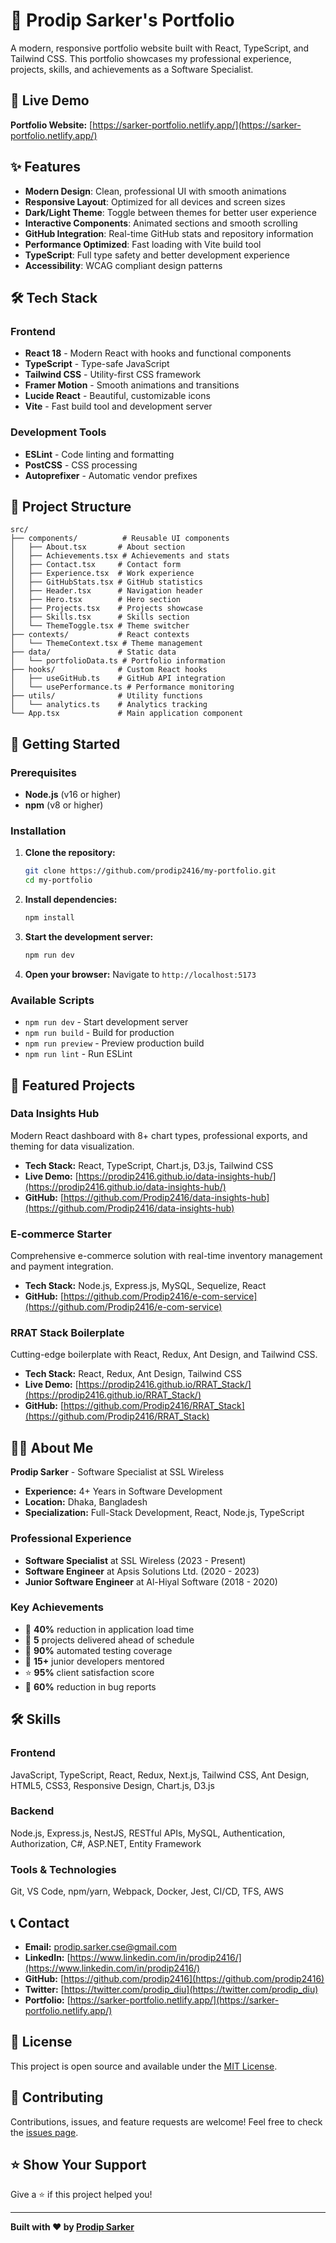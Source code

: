 # 🚀 Prodip Sarker's Portfolio

A modern, responsive portfolio website built with React, TypeScript, and Tailwind CSS. This portfolio showcases my professional experience, projects, skills, and achievements as a Software Specialist.

## 🌟 Live Demo

**Portfolio Website:** [https://sarker-portfolio.netlify.app/](https://sarker-portfolio.netlify.app/)

## ✨ Features

- **Modern Design**: Clean, professional UI with smooth animations
- **Responsive Layout**: Optimized for all devices and screen sizes
- **Dark/Light Theme**: Toggle between themes for better user experience
- **Interactive Components**: Animated sections and smooth scrolling
- **GitHub Integration**: Real-time GitHub stats and repository information
- **Performance Optimized**: Fast loading with Vite build tool
- **TypeScript**: Full type safety and better development experience
- **Accessibility**: WCAG compliant design patterns

## 🛠️ Tech Stack

### Frontend
- **React 18** - Modern React with hooks and functional components
- **TypeScript** - Type-safe JavaScript
- **Tailwind CSS** - Utility-first CSS framework
- **Framer Motion** - Smooth animations and transitions
- **Lucide React** - Beautiful, customizable icons
- **Vite** - Fast build tool and development server

### Development Tools
- **ESLint** - Code linting and formatting
- **PostCSS** - CSS processing
- **Autoprefixer** - Automatic vendor prefixes

## 📁 Project Structure

```
src/
├── components/          # Reusable UI components
│   ├── About.tsx       # About section
│   ├── Achievements.tsx # Achievements and stats
│   ├── Contact.tsx     # Contact form
│   ├── Experience.tsx  # Work experience
│   ├── GitHubStats.tsx # GitHub statistics
│   ├── Header.tsx      # Navigation header
│   ├── Hero.tsx        # Hero section
│   ├── Projects.tsx    # Projects showcase
│   ├── Skills.tsx      # Skills section
│   └── ThemeToggle.tsx # Theme switcher
├── contexts/           # React contexts
│   └── ThemeContext.tsx # Theme management
├── data/               # Static data
│   └── portfolioData.ts # Portfolio information
├── hooks/              # Custom React hooks
│   ├── useGitHub.ts    # GitHub API integration
│   └── usePerformance.ts # Performance monitoring
├── utils/              # Utility functions
│   └── analytics.ts    # Analytics tracking
└── App.tsx             # Main application component
```

## 🚀 Getting Started

### Prerequisites

- **Node.js** (v16 or higher)
- **npm** (v8 or higher)

### Installation

1. **Clone the repository:**
   ```bash
   git clone https://github.com/prodip2416/my-portfolio.git
   cd my-portfolio
   ```

2. **Install dependencies:**
   ```bash
   npm install
   ```

3. **Start the development server:**
   ```bash
   npm run dev
   ```

4. **Open your browser:**
   Navigate to `http://localhost:5173`

### Available Scripts

- `npm run dev` - Start development server
- `npm run build` - Build for production
- `npm run preview` - Preview production build
- `npm run lint` - Run ESLint

## 🎯 Featured Projects

### Data Insights Hub
Modern React dashboard with 8+ chart types, professional exports, and theming for data visualization.

- **Tech Stack:** React, TypeScript, Chart.js, D3.js, Tailwind CSS
- **Live Demo:** [https://prodip2416.github.io/data-insights-hub/](https://prodip2416.github.io/data-insights-hub/)
- **GitHub:** [https://github.com/Prodip2416/data-insights-hub](https://github.com/Prodip2416/data-insights-hub)

### E-commerce Starter
Comprehensive e-commerce solution with real-time inventory management and payment integration.

- **Tech Stack:** Node.js, Express.js, MySQL, Sequelize, React
- **GitHub:** [https://github.com/Prodip2416/e-com-service](https://github.com/Prodip2416/e-com-service)

### RRAT Stack Boilerplate
Cutting-edge boilerplate with React, Redux, Ant Design, and Tailwind CSS.

- **Tech Stack:** React, Redux, Ant Design, Tailwind CSS
- **Live Demo:** [https://prodip2416.github.io/RRAT_Stack/](https://prodip2416.github.io/RRAT_Stack/)
- **GitHub:** [https://github.com/Prodip2416/RRAT_Stack](https://github.com/Prodip2416/RRAT_Stack)

## 👨‍💻 About Me

**Prodip Sarker** - Software Specialist at SSL Wireless

- **Experience:** 4+ Years in Software Development
- **Location:** Dhaka, Bangladesh
- **Specialization:** Full-Stack Development, React, Node.js, TypeScript

### Professional Experience

- **Software Specialist** at SSL Wireless (2023 - Present)
- **Software Engineer** at Apsis Solutions Ltd. (2020 - 2023)
- **Junior Software Engineer** at Al-Hiyal Software (2018 - 2020)

### Key Achievements

- 🚀 **40%** reduction in application load time
- 🎯 **5** projects delivered ahead of schedule
- 🧪 **90%** automated testing coverage
- 👥 **15+** junior developers mentored
- ⭐ **95%** client satisfaction score
- 🐛 **60%** reduction in bug reports

## 🛠️ Skills

### Frontend
JavaScript, TypeScript, React, Redux, Next.js, Tailwind CSS, Ant Design, HTML5, CSS3, Responsive Design, Chart.js, D3.js

### Backend
Node.js, Express.js, NestJS, RESTful APIs, MySQL, Authentication, Authorization, C#, ASP.NET, Entity Framework

### Tools & Technologies
Git, VS Code, npm/yarn, Webpack, Docker, Jest, CI/CD, TFS, AWS

## 📞 Contact

- **Email:** [prodip.sarker.cse@gmail.com](mailto:prodip.sarker.cse@gmail.com)
- **LinkedIn:** [https://www.linkedin.com/in/prodip2416/](https://www.linkedin.com/in/prodip2416/)
- **GitHub:** [https://github.com/prodip2416](https://github.com/prodip2416)
- **Twitter:** [https://twitter.com/prodip_diu](https://twitter.com/prodip_diu)
- **Portfolio:** [https://sarker-portfolio.netlify.app/](https://sarker-portfolio.netlify.app/)

## 📄 License

This project is open source and available under the [MIT License](LICENSE).

## 🤝 Contributing

Contributions, issues, and feature requests are welcome! Feel free to check the [issues page](https://github.com/prodip2416/my-portfolio/issues).

## ⭐ Show Your Support

Give a ⭐️ if this project helped you!

---

**Built with ❤️ by [Prodip Sarker](https://github.com/prodip2416)**